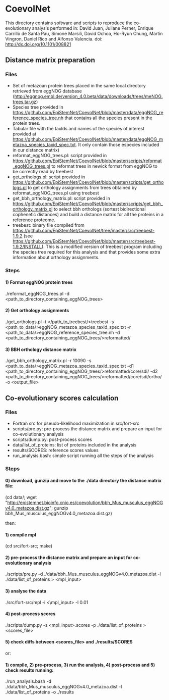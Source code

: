 # CoevolNet

This directory contains software and scripts to reproduce the co-evolutionary analysis performed in: David Juan, Juliane Perner, Enrique Carrillo de Santa Pau, Simone Marsili, David Ochoa, Ho-Ryun Chung, Martin Vingron, Daniel Rico and Alfonso Valencia. doi: http://dx.doi.org/10.1101/008821

## Distance matrix preparation

### Files

-  Set of metazoan protein trees placed in the same local directory retrieved from eggNOG database (http://eggnog.embl.de/version_4.0.beta/data/downloads/trees/meNOG.trees.tar.gz)
-  Species tree provided in https://github.com/EpiStemNet/CoevolNet/blob/master/data/eggNOG_reference_species_tree.nh that contains all the species present in the protein trees.
-  Tabular file with the taxIds and names of the species of interest provided at https://github.com/EpiStemNet/CoevolNet/blob/master/data/eggNOG_metazoa_species_taxid_spec.txt. It only contain those especies included in our distance matrix)
-  reformat_eggNOG_trees.pl: script provided in https://github.com/EpiStemNet/CoevolNet/blob/master/scripts/reformat_eggNOG_trees.pl to reformat trees in newick format from eggNOG to be correctly read by treebest
-  get_orthologs.pl: script provided in https://github.com/EpiStemNet/CoevolNet/blob/master/scripts/get_orthologs.pl to get orthology assignments from trees obtained by reformat_eggNOG_trees.pl using treebest
-  get_bbh_orthology_matrix.pl: script provided in https://github.com/EpiStemNet/CoevolNet/blob/master/scripts/get_bbh_orthology_matrix.pl to select bbh orthologs (sortest bidirectional cophenetic distances) and build a distance matrix for all the proteins in a reference proteome.
-  treebest: binary file compiled from https://github.com/EpiStemNet/CoevolNet/tree/master/src/treebest-1.9.2 (see https://github.com/EpiStemNet/CoevolNet/blob/master/src/treebest-1.9.2/INSTALL). This is a modified version of treebest program including the species tree required for this analysis and that provides some extra information about orthology assignments.

### Steps

#### 1) Format eggNOG protein trees

./reformat_eggNOG_trees.pl -d \<path_to_directory_containing_eggNOG_trees\>

#### 2) Get orthology assignments

./get_orthologs.pl -t \</path_to_treebest/\>treebest -s \<path_to_data/\>eggNOG_metazoa_species_taxid_spec.txt -r \<path_to_data/\>eggNOG_reference_species_tree.nh -d \<path_to_directory_containing_eggNOG_trees/\>reformatted/

#### 3) BBH orthology distance matrix

./get_bbh_orthology_matrix.pl -r 10090  -s \<path_to_data/\>eggNOG_metazoa_species_taxid_spec.txt -d1 \<path_to_directory_containing_eggNOG_trees/\>reformatted/core/sdi/ -d2 \<path_to_directory_containing_eggNOG_trees/\>reformatted/core/sdi/ortho/ -o \<output_file\>

## Co-evolutionary scores calculation

### Files

- Fortran src for pseudo-likelihood maximization in src/fort-src
- scripts/pre.py: pre-process the distance matrix and prepare an input for co-evolutionary analysis
- scripts/dump.py: post-process scores 
- data/list_of_proteins: list of proteins included in the analysis
- results/SCORES: reference scores values 
- run_analysis.bash: simple script running all the steps of the analysis

### Steps

#### 0) download, gunzip and move to the ./data directory the distance matrix file: 
(cd data/; wget "http://epistemnet.bioinfo.cnio.es/coevolution/bbh_Mus_musculus_eggNOGv4.0_metazoa.dist.gz"; gunzip bbh_Mus_musculus_eggNOGv4.0_metazoa.dist.gz)

then: 

#### 1) compile mpl 
(cd src/fort-src; make)

#### 2) pre-process the distance matrix and prepare an input for co-evolutionary analysis
./scripts/pre.py -d ./data/bbh_Mus_musculus_eggNOGv4.0_metazoa.dist -l ./data/list_of_proteins \> \<mpl\_input\>

#### 3) analyse the data 
./src/fort-src/mpl -i <\mpl\_input\> -l 0.01 

#### 4) post-process scores 
./scripts/dump.py -s \<mpl\_input\>.scores -p ./data/list_of_proteins \> \<scores\_file\>

#### 5) check diffs between \<scores\_file\> and ./results/SCORES

or: 

#### 1) compile, 2) pre-process, 3) run the analysis, 4) post-process and 5) check results running: 
./run_analysis.bash -d ./data/bbh_Mus_musculus_eggNOGv4.0_metazoa.dist -l ./data/list_of_proteins -o ./results







